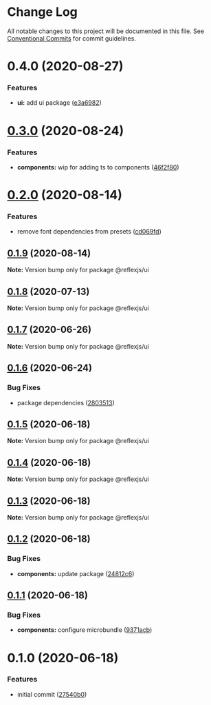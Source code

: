 # Change Log

All notable changes to this project will be documented in this file.
See [Conventional Commits](https://conventionalcommits.org) for commit guidelines.

# 0.4.0 (2020-08-27)


### Features

* **ui:** add ui package ([e3a6982](https://github.com/reflexjs/reflex/commit/e3a69825e59d61dfece09404d114ab68203e52dc))





# [0.3.0](https://github.com/reflexjs/reflex/compare/@reflexjs/ui@0.2.0...@reflexjs/ui@0.3.0) (2020-08-24)


### Features

* **components:** wip for adding ts to components ([46f2f80](https://github.com/reflexjs/reflex/commit/46f2f80a90f2d9618af5e4c378b43d3d0139b161))





# [0.2.0](https://github.com/reflexjs/reflex/compare/@reflexjs/ui@0.1.9...@reflexjs/ui@0.2.0) (2020-08-14)


### Features

* remove font dependencies from presets ([cd069fd](https://github.com/reflexjs/reflex/commit/cd069fd5d18a2d0b553e9b413ed59049e9dd9c2d))





## [0.1.9](https://github.com/reflexjs/reflex/compare/@reflexjs/ui@0.1.8...@reflexjs/ui@0.1.9) (2020-08-14)

**Note:** Version bump only for package @reflexjs/ui





## [0.1.8](https://github.com/reflexjs/reflex/compare/@reflexjs/ui@0.1.7...@reflexjs/ui@0.1.8) (2020-07-13)

**Note:** Version bump only for package @reflexjs/ui





## [0.1.7](https://github.com/reflexjs/reflex/compare/@reflexjs/ui@0.1.6...@reflexjs/ui@0.1.7) (2020-06-26)

**Note:** Version bump only for package @reflexjs/ui





## [0.1.6](https://github.com/reflexjs/reflex/compare/@reflexjs/ui@0.1.5...@reflexjs/ui@0.1.6) (2020-06-24)


### Bug Fixes

* package dependencies ([2803513](https://github.com/reflexjs/reflex/commit/2803513c7587882e7de615afd47bc85a75b1e8a6))





## [0.1.5](https://github.com/reflexjs/reflex/compare/@reflexjs/ui@0.1.4...@reflexjs/ui@0.1.5) (2020-06-18)

**Note:** Version bump only for package @reflexjs/ui





## [0.1.4](https://github.com/reflexjs/reflex/compare/@reflexjs/ui@0.1.3...@reflexjs/ui@0.1.4) (2020-06-18)

**Note:** Version bump only for package @reflexjs/ui





## [0.1.3](https://github.com/reflexjs/reflex/compare/@reflexjs/ui@0.1.2...@reflexjs/ui@0.1.3) (2020-06-18)

**Note:** Version bump only for package @reflexjs/ui





## [0.1.2](https://github.com/reflexjs/reflex/compare/@reflexjs/ui@0.1.1...@reflexjs/ui@0.1.2) (2020-06-18)


### Bug Fixes

* **components:** update package ([24812c6](https://github.com/reflexjs/reflex/commit/24812c6aced893902e07361e6e4b10cfc618e3e4))





## [0.1.1](https://github.com/reflexjs/reflex/compare/@reflexjs/ui@0.1.0...@reflexjs/ui@0.1.1) (2020-06-18)


### Bug Fixes

* **components:** configure microbundle ([9371acb](https://github.com/reflexjs/reflex/commit/9371acb7b81bb7ffcdfae663b8b7f04bce0585ba))





# 0.1.0 (2020-06-18)


### Features

* initial commit ([27540b0](https://github.com/reflexjs/reflex/commit/27540b022a849212a21894b05df928e5e6b19456))
